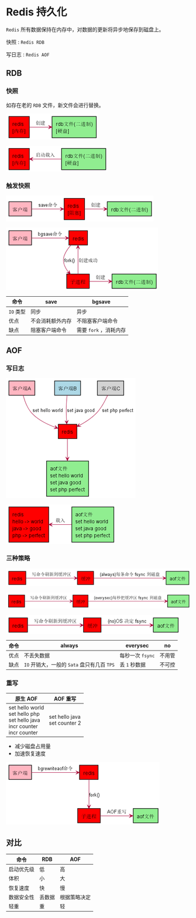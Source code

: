 # Redis 持久化

`Redis` 所有数据保持在内存中，对数据的更新将异步地保存到磁盘上。

快照 : `Redis RDB`

写日志 : `Redis AOF`

## RDB

### 快照

如存在老的 `RDB` 文件，新文件会进行替换。

![RDB创建](assets/rdb-create.png)

![RDB恢复](assets/rdb-recovery.png)

### 触发快照

![save](assets/rdb-save.png)

![bgsave](assets/rdb-bgsave.png)

| 命令 | save | bgsave |
| --- | --- | --- |
| `IO` 类型 | 同步 | 异步 |
| 优点 | 不会消耗额外内存 | 不阻塞客户端命令 |
| 缺点 | 阻塞客户端命令 | 需要 `fork` ，消耗内存 |

## AOF

### 写日志

![AOF创建](assets/aof-create.png)

![AOF恢复](assets/aof-recovery.png)

### 三种策略

![always](assets/aof-always.png)

![everysec](assets/aof-everysec.png)

![no](assets/aof-no.png)

| 命令 | always | everysec | no |
| --- | --- | --- | --- |
| 优点 | 不丢失数据 | 每秒一次 `fsync` | 不用管 |
| 缺点 | `IO` 开销大，一般的 `Sata` 盘只有几百 `TPS` | 丢 `1` 秒数据 | 不可控 |

### 重写

| 原生 AOF | AOF 重写 |
| --- | --- |
| set hello world<br/>set hello php<br/>set hello java<br/>incr counter<br/>incr counter | set hello java<br/>set counter 2 |

- 减少磁盘占用量
- 加速恢复速度

![bgrewriteaof](assets/aof-rewrite.png)

## 对比

| 命令 | RDB | AOF |
| --- | --- | --- |
| 启动优先级 | 低 | 高 |
| 体积 | 小 | 大 |
| 恢复速度 | 快 | 慢 |
| 数据安全性 | 丢数据 | 根据策略决定 |
| 轻重 | 重 | 轻 |